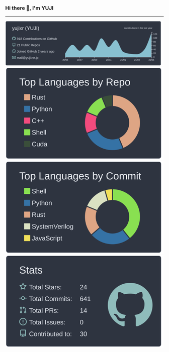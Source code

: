 ### Hi there 👋, I'm YUJI

---

![](https://raw.githubusercontent.com/yujixr/yujixr/master/profile-summary-card-output/nord_dark/0-profile-details.svg)
![](https://raw.githubusercontent.com/yujixr/yujixr/master/profile-summary-card-output/nord_dark/1-repos-per-language.svg)
![](https://raw.githubusercontent.com/yujixr/yujixr/master/profile-summary-card-output/nord_dark/2-most-commit-language.svg)
![](https://raw.githubusercontent.com/yujixr/yujixr/master/profile-summary-card-output/nord_dark/3-stats.svg)
